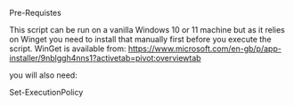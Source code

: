Pre-Requistes

This script can be run on a vanilla Windows 10 or 11 machine but as it relies on Winget you need to install that manually first before you execute the script. WinGet is available from: https://www.microsoft.com/en-gb/p/app-installer/9nblggh4nns1?activetab=pivot:overviewtab

you will also need:

Set-ExecutionPolicy 